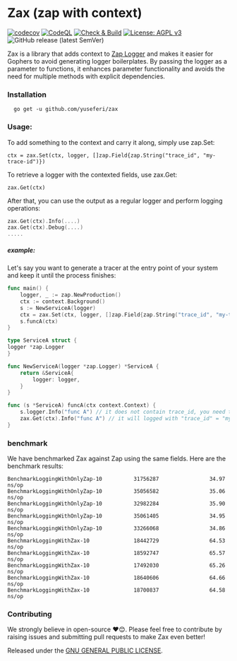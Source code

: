 # Zax (zap with context)
[![codecov](https://codecov.io/github/yuseferi/zax/branch/codecov-integration/graph/badge.svg?token=64IHXT3ROF)](https://codecov.io/github/yuseferi/zax)
[![CodeQL](https://github.com/yuseferi/zax/actions/workflows/github-code-scanning/codeql/badge.svg)](https://github.com/yuseferi/zax/actions/workflows/github-code-scanning/codeql)
[![Check & Build](https://github.com/yuseferi/zax/actions/workflows/ci.yml/badge.svg)](https://github.com/yuseferi/zax/actions/workflows/ci.yml)
[![License: AGPL v3](https://img.shields.io/badge/License-AGPL_v3-blue.svg)](https://www.gnu.org/licenses/agpl-3.0)
![GitHub release (latest SemVer)](https://img.shields.io/github/v/release/yuseferi/zax)

Zax is a library that adds context to [Zap Logger](https://github.com/uber-go/zap) and makes it easier for Gophers to avoid generating logger boilerplates. By passing the logger as a parameter to functions, it enhances parameter functionality and avoids the need for multiple methods with explicit dependencies.

### Installation

```shell
  go get -u github.com/yuseferi/zax
```

### Usage:
To add something to the context and carry it along, simply use zap.Set:

    ctx = zax.Set(ctx, logger, []zap.Field{zap.String("trace_id", "my-trace-id")})

To retrieve a logger with the contexted fields, use zax.Get:

    zax.Get(ctx)

After that, you can use the output as a regular logger and perform logging operations:

```Go
zax.Get(ctx).Info(....)
zax.Get(ctx).Debug(....)
.....
```



##### example:
Let's say you want to generate a tracer at the entry point of your system and keep it until the process finishes:

```Go
func main() {
    logger, _ := zap.NewProduction()
    ctx := context.Background()
    s := NewServiceA(logger)
    ctx = zax.Set(ctx, logger, []zap.Field{zap.String("trace_id", "my-trace-id")})
    s.funcA(ctx)
}

type ServiceA struct {
logger *zap.Logger
}

func NewServiceA(logger *zap.Logger) *ServiceA {
    return &ServiceA{
        logger: logger,
    }
}

func (s *ServiceA) funcA(ctx context.Context) {
    s.logger.Info("func A") // it does not contain trace_id, you need to add it manually
    zax.Get(ctx).Info("func A") // it will logged with "trace_id" = "my-trace-id"
}

```
### benchmark
We have benchmarked Zax against Zap using the same fields. Here are the benchmark results:

```
BenchmarkLoggingWithOnlyZap-10          31756287                34.97 ns/op
BenchmarkLoggingWithOnlyZap-10          35056582                35.06 ns/op
BenchmarkLoggingWithOnlyZap-10          32982284                35.90 ns/op
BenchmarkLoggingWithOnlyZap-10          35061405                34.95 ns/op
BenchmarkLoggingWithOnlyZap-10          33266068                34.86 ns/op
BenchmarkLoggingWithZax-10              18442729                64.53 ns/op
BenchmarkLoggingWithZax-10              18592747                65.57 ns/op
BenchmarkLoggingWithZax-10              17492030                65.26 ns/op
BenchmarkLoggingWithZax-10              18640606                64.66 ns/op
BenchmarkLoggingWithZax-10              18700837                64.58 ns/op
```

### Contributing
We strongly believe in open-source ❤️😊. Please feel free to contribute by raising issues and submitting pull requests to make Zax even better!


Released under the [GNU GENERAL PUBLIC LICENSE](LICENSE).




